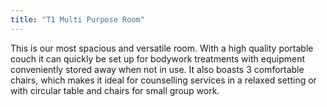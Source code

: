 ```yaml
---
title: "T1 Multi Purpose Room"
---
```


This is our most spacious and versatile room. With a high quality portable couch it can quickly be set up for bodywork treatments with equipment conveniently stored away when not in use. It also boasts 3 comfortable chairs, which makes it ideal for counselling services in a relaxed setting or with circular table and chairs for small group work.